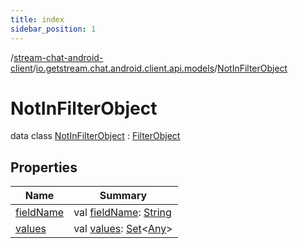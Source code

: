 ```yaml
---
title: index
sidebar_position: 1
---
```

/[stream-chat-android-client](../../index.md)/[io.getstream.chat.android.client.api.models](../index.md)/[NotInFilterObject](index.md)  
  
  
  
# NotInFilterObject  
data class [NotInFilterObject](index.md) : [FilterObject](../FilterObject/index.md)  
  
## Properties  
  
|  Name |  Summary | 
|---|---|
| <a name="io.getstream.chat.android.client.api.models/NotInFilterObject/fieldName/#/PointingToDeclaration/"></a>[fieldName](fieldName.md)| <a name="io.getstream.chat.android.client.api.models/NotInFilterObject/fieldName/#/PointingToDeclaration/"></a>val [fieldName](fieldName.md): [String](https://kotlinlang.org/api/latest/jvm/stdlib/kotlin/-string/index.html)|
| <a name="io.getstream.chat.android.client.api.models/NotInFilterObject/values/#/PointingToDeclaration/"></a>[values](values.md)| <a name="io.getstream.chat.android.client.api.models/NotInFilterObject/values/#/PointingToDeclaration/"></a>val [values](values.md): [Set](https://kotlinlang.org/api/latest/jvm/stdlib/kotlin.collections/-set/index.html)&lt;[Any](https://kotlinlang.org/api/latest/jvm/stdlib/kotlin/-any/index.html)&gt;|

